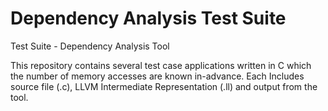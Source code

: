 # Dependency Analysis Test Suite
Test Suite - Dependency Analysis Tool

This repository contains several test case applications written in C which the number of memory accesses are known in-advance.  Each Includes source file (.c), LLVM Intermediate Representation (.ll) and output from the tool.

